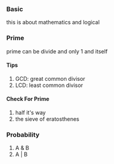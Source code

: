 ### Basic
this is about mathematics and logical

### Prime
prime can be divide and only 1 and itself

#### Tips
1. GCD: great common divisor 
2. LCD: least common divisor 

#### Check For Prime
1. half it's way
2. the sieve of eratosthenes 

### Probability 
1. A & B 
2. A | B

